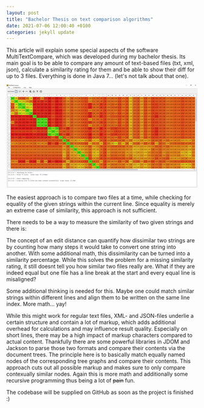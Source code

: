 ```yaml
---
layout: post
title: "Bachelor Thesis on text comparison algorithms"
date: 2021-07-06 12:00:40 +0100
categories: jekyll update
---
```


This article will explain some special aspects of the software MultiTextCompare, which was developed during my bachelor thesis. Its main goal is to be able to compare any amount of text-based files (txt, xml, json), calculate a similarity rating for them and be able to show their diff for up to 3 files. Everything is done in Java 7... (let's not talk about that one).

![image](/assets/images/Matrix_final.png)

The easiest approach is to compare two files at a time, while checking for equality of the given strings within the current line. Since equality is merely an extreme case of similarity, this approach is not sufficient.

There needs to be a way to measure the similarity of two given strings and there is:

The concept of an edit distance can quantify how dissimilar two strings are by counting how many steps it would take to convert one string into another. With some additional math, this dissimilarity can be turned into a similarity percentage. While this solves the problem for a missing similarity rating, it still doesnt tell you how similar two files really are. What if they are indeed equal but one file has a line break at the start and every equal line is misaligned?

Some additional thinking is needed for this. Maybe one could match similar strings within different lines and align them to be written on the same line index. More math... yay!

While this might work for regular text files, XML- and JSON-files underlie a certain structure and contain a lot of markup, which adds additional overhead for calculations and may influence result quality. Especially on short lines, there may be a high impact of markup characters compared to actual content. Thankfully there are some powerful libraries in JDOM and Jackson to parse those two formats and compare their contents via the document trees. The principle here is to basically match equally named nodes of the corresponding tree graphs and compare their contents. This approach cuts out all possible markup and makes sure to only compare contexually similar nodes. Again this is more math and additionally some recursive programming thus being a lot of ~~pain~~ fun.

The codebase will be supplied on GitHub as soon as the project is finished :)
